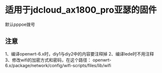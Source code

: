 # 适用于jdcloud_ax1800_pro亚瑟的固件
默认pppoe拨号

## 注意
1、编译openwrt-6.x时，diy1与diy2中的内容要注释掉
2、编译lede时不用注释
3、修改wifi的加密方式和密码，在这个路径：
openwrt-6.x/package/network/config/wifi-scripts/files/lib/wifi

## 
